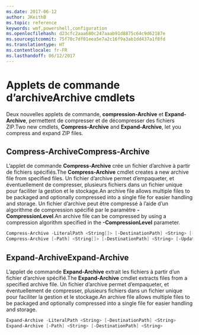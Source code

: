 ```yaml
---
ms.date: 2017-06-12
author: JKeithB
ms.topic: reference
keywords: wmf,powershell,configuration
ms.openlocfilehash: d23cfc2aaa680c247aaab91d8875c64c9d62187e
ms.sourcegitcommit: 75f70c7df01eea5e7a2c16f9a3ab1dd437a1f8fd
ms.translationtype: HT
ms.contentlocale: fr-FR
ms.lasthandoff: 06/12/2017
---
```

# <a name="archive-cmdlets"></a><span data-ttu-id="adb34-102">Applets de commande d’archive</span><span class="sxs-lookup"><span data-stu-id="adb34-102">Archive cmdlets</span></span>

<span data-ttu-id="adb34-103">Deux nouvelles applets de commande, **compression-Archive** et **Expand-Archive**, permettent de compresser et de décompresser des fichiers ZIP.</span><span class="sxs-lookup"><span data-stu-id="adb34-103">Two new cmdlets, **Compress-Archive** and **Expand-Archive**, let you compress and expand ZIP files.</span></span>

## <a name="compress-archive"></a><span data-ttu-id="adb34-104">Compress-Archive</span><span class="sxs-lookup"><span data-stu-id="adb34-104">Compress-Archive</span></span>
<span data-ttu-id="adb34-105">L’applet de commande **Compress-Archive** crée un fichier d’archive à partir de fichiers spécifiés.</span><span class="sxs-lookup"><span data-stu-id="adb34-105">The **Compress-Archive** cmdlet creates a new archive file from specified files.</span></span> <span data-ttu-id="adb34-106">Un fichier d’archive permet d’empaqueter, et éventuellement de compresser, plusieurs fichiers dans un fichier unique pour faciliter la gestion et le stockage.</span><span class="sxs-lookup"><span data-stu-id="adb34-106">An archive file allows multiple files to be packaged and optionally compressed into a single file for easier handling and storage.</span></span> <span data-ttu-id="adb34-107">Un fichier d’archive peut être compressé à l’aide d’un algorithme de compression spécifié par le paramètre **-CompressionLevel**.</span><span class="sxs-lookup"><span data-stu-id="adb34-107">An archive file can be compressed by using a compression algorithm specified in the **-CompressionLevel** parameter.</span></span>
```PowerShell
Compress-Archive -LiteralPath <String[]> [-DestinationPath] <String> [-Update] [-CompressionLevel <Microsoft.PowerShell.Commands.CompressionLevel>] 
Compress-Archive [-Path] <String[]> [-DestinationPath] <String> [-Update] [-CompressionLevel <Microsoft.PowerShell.Commands.CompressionLevel>]
```

## <a name="expand-archive"></a><span data-ttu-id="adb34-108">Expand-Archive</span><span class="sxs-lookup"><span data-stu-id="adb34-108">Expand-Archive</span></span>
<span data-ttu-id="adb34-109">L’applet de commande **Expand-Archive** extrait les fichiers à partir d’un fichier d’archive spécifié.</span><span class="sxs-lookup"><span data-stu-id="adb34-109">The **Expand-Archive** cmdlet extracts files from a specified archive file.</span></span> <span data-ttu-id="adb34-110">Un fichier d’archive permet d’empaqueter, et éventuellement de compresser, plusieurs fichiers dans un fichier unique pour faciliter la gestion et le stockage.</span><span class="sxs-lookup"><span data-stu-id="adb34-110">An archive file allows multiple files to be packaged and optionally compressed into a single file for easier handling and storage.</span></span>
```PowerShell
Expand-Archive -LiteralPath <String> [-DestinationPath] <String>
Expand-Archive [-Path] <String> [-DestinationPath] <String>
```

